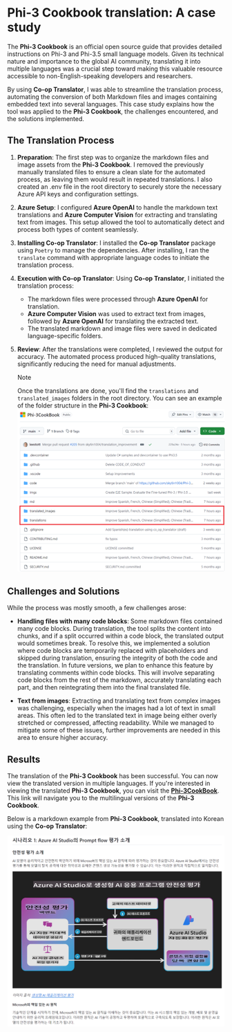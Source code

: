 <!-- markdownlint-disable MD041 -->
# Phi-3 Cookbook translation: A case study

The **Phi-3 Cookbook** is an official open source guide that provides detailed instructions on Phi-3 and Phi-3.5 small language models. Given its technical nature and importance to the global AI community, translating it into multiple languages was a crucial step toward making this valuable resource accessible to non-English-speaking developers and researchers.

By using **Co-op Translator**, I was able to streamline the translation process, automating the conversion of both Markdown files and images containing embedded text into several languages. This case study explains how the tool was applied to the **Phi-3 Cookbook**, the challenges encountered, and the solutions implemented.

## The Translation Process

1. **Preparation**: The first step was to organize the markdown files and image assets from the **Phi-3 Cookbook**. I removed the previously manually translated files to ensure a clean slate for the automated process, as leaving them would result in repeated translations. I also created an .env file in the root directory to securely store the necessary Azure API keys and configuration settings.

1. **Azure Setup**: I configured **Azure OpenAI** to handle the markdown text translations and **Azure Computer Vision** for extracting and translating text from images. This setup allowed the tool to automatically detect and process both types of content seamlessly.

1. **Installing Co-op Translator**: I installed the **Co-op Translator** package using `Poetry` to manage the dependencies. After installing, I ran the `translate` command with appropriate language codes to initiate the translation process.

1. **Execution with Co-op Translator**: Using **Co-op Translator**, I initiated the translation process:
   - The markdown files were processed through **Azure OpenAI** for translation.
   - **Azure Computer Vision** was used to extract text from images, followed by **Azure OpenAI** for translating the extracted text.
   - The translated markdown and image files were saved in dedicated language-specific folders.

1. **Review**: After the translations were completed, I reviewed the output for accuracy. The automated process produced high-quality translations, significantly reducing the need for manual adjustments.

   > [!NOTE]
   > Once the translations are done, you'll find the `translations` and `translated_images` folders in the root directory. You can see an example of the folder structure in the **Phi-3 Cookbook**:
   > ![Folders](../imgs/phi-3cookbook-folders.png)

## Challenges and Solutions

While the process was mostly smooth, a few challenges arose:

- **Handling files with many code blocks**: Some markdown files contained many code blocks. During translation, the tool splits the content into chunks, and if a split occurred within a code block, the translated output would sometimes break. To resolve this, we implemented a solution where code blocks are temporarily replaced with placeholders and skipped during translation, ensuring the integrity of both the code and the translation. In future versions, we plan to enhance this feature by translating comments within code blocks. This will involve separating code blocks from the rest of the markdown, accurately translating each part, and then reintegrating them into the final translated file.

- **Text from images**: Extracting and translating text from complex images was challenging, especially when the images had a lot of text in small areas. This often led to the translated text in image being either overly stretched or compressed, affecting readability. While we managed to mitigate some of these issues, further improvements are needed in this area to ensure higher accuracy.

## Results

The translation of the **Phi-3 Cookbook** has been successful. You can now view the translated version in multiple languages. If you're interested in viewing the translated **Phi-3 Cookbook**, you can visit the **[Phi-3CookBook](https://github.com/microsoft/Phi-3CookBook?tab=readme-ov-file#-multi-language-support)**. This link will navigate you to the multilingual versions of the **Phi-3 Cookbook**.

Below is a markdown example from **Phi-3 Cookbook**, translated into Korean using the **Co-op Translator**:

![Results](../imgs/translated-phi-3-cookbook-ko.png)
